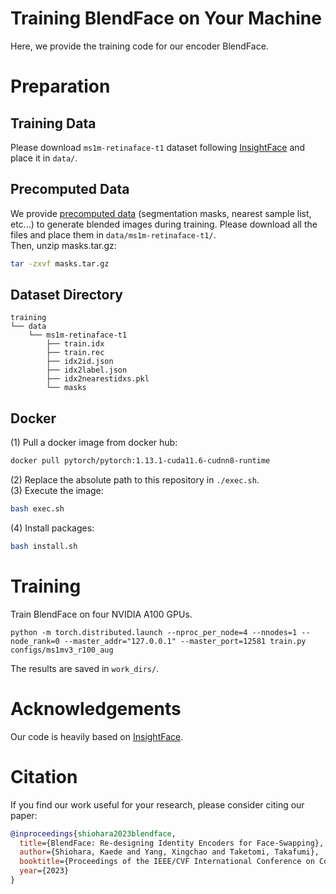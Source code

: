 # Training BlendFace on Your Machine
Here, we provide the training code for our encoder BlendFace.

# Preparation
## Training Data
Please download `ms1m-retinaface-t1` dataset following [InsightFace](https://github.com/deepinsight/insightface/tree/master/recognition/arcface_torch) and place it in `data/`.

## Precomputed Data
We provide [precomputed data](https://drive.google.com/drive/folders/1ik_pX1ZFK4YCSc-QulwUCTV8YP528xlj?usp=sharing) (segmentation masks, nearest sample list, etc...) to generate blended images during training.
Please download all the files and place them in `data/ms1m-retinaface-t1/`.  
Then, unzip masks.tar.gz:
```bash
tar -zxvf masks.tar.gz
```

## Dataset Directory
```
training
└── data
    └── ms1m-retinaface-t1
        ├── train.idx
        ├── train.rec
        ├── idx2id.json
        ├── idx2label.json
        ├── idx2nearestidxs.pkl
        └── masks
```

## Docker
(1) Pull a docker image from docker hub:
```bash
docker pull pytorch/pytorch:1.13.1-cuda11.6-cudnn8-runtime
```
(2) Replace the absolute path to this repository in `./exec.sh`.  
(3) Execute the image:
```bash
bash exec.sh
```
(4) Install packages:
```bash
bash install.sh
```


# Training
Train BlendFace on four NVIDIA A100 GPUs.
```shell
python -m torch.distributed.launch --nproc_per_node=4 --nnodes=1 --node_rank=0 --master_addr="127.0.0.1" --master_port=12581 train.py configs/ms1mv3_r100_aug
```
The results are saved in `work_dirs/`.

# Acknowledgements
Our code is heavily based on [InsightFace](https://github.com/deepinsight/insightface).


# Citation
If you find our work useful for your research, please consider citing our paper:
```bibtex
@inproceedings{shiohara2023blendface,
  title={BlendFace: Re-designing Identity Encoders for Face-Swapping},
  author={Shiohara, Kaede and Yang, Xingchao and Taketomi, Takafumi},
  booktitle={Proceedings of the IEEE/CVF International Conference on Computer Vision (ICCV)},
  year={2023}
}
```